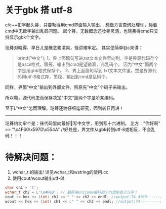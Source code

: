 # 关于gbk 搭 utf-8
c/c++扣学起头朞，只要勒得用cmd界面输入输出，
想做方言查询处理许，碰着cmd中无数字输出乱码问题。
起个朞，无数概念还妆弗灵清，也晓弗得cmd只支持显示gbk个文字。

玱朞对晓得、早日ㄦ是概念弗清爽，怪讲难牢定。
其实便简单驮c来讲：
> printf("中文");
1、畀上面箇句写进.txt文本文件里向到，空是畀源代码存个是ascii格式，箇筏、输出到cmd是望勒着，弗乱码个。
因为"中文"箇两个字是用gbk格式保存个。
2、畀上面箇句写到.txt文本文件里，空是畀源代码用utf-8格式存，箇筏、输出到cmd是乱码个。

同样，畀箇"中文"输出到外部文件，照原先"中文"个码子来输出。

所以嘞，源代码怎而保存决定"中文"箇两个字是吤某编码。

至于L"中文"怎而理解，玱朞还朆仔细迲研究，囥到转日再讲！

----

玱朞约功牢个是：徕代码里向最好𠏕写中文字，用到写十六进制。
比方："你好啊" >> "\x4F60\x597D\x554A" //好处是，畀文件从gbk转到utf-8或相反，不会乱码！！！



# 待解决问题：
1. wchar_t 的输出!
  详见wchar_t和wstring的使用.cc
2. 使用cout/wcout输出utf-8!
```c
char ch1 = 't';
wchar_t ch2 = L'\x4F60'; // 最好用unicode编码的十六进制表示汉字！
cout << hex << (int) ch1 << " " << ch2 << endl; //output:74 4f60------即输出成功
wcout << hex << (int) ch1 << L" " << ch2 << endl; //output:74---------前面输出成功，后面输出失败
```

